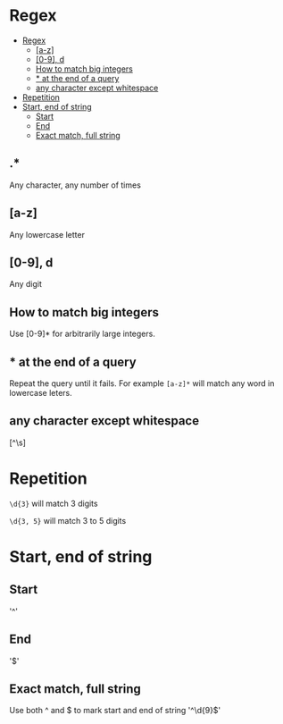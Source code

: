 # Regex
<!--ts-->
* [Regex](regex.md#regex)
   * [[a-z]](regex.md#a-z)
   * [[0-9], d](regex.md#0-9-d)
   * [How to match big integers](regex.md#how-to-match-big-integers)
   * [* at the end of a query](regex.md#-at-the-end-of-a-query)
   * [any character except whitespace](regex.md#any-character-except-whitespace)
* [Repetition](regex.md#repetition)
* [Start, end of string](regex.md#start-end-of-string)
   * [Start](regex.md#start)
   * [End](regex.md#end)
   * [Exact match, full string](regex.md#exact-match-full-string)

<!-- Added by: runner, at: Wed Aug 25 10:24:30 UTC 2021 -->

<!--te-->

## .*

Any character, any number of times

## [a-z]

Any lowercase letter

## [0-9], d

Any digit

## How to match big integers

Use [0-9]* for arbitrarily large integers.

## * at the end of a query

Repeat the query until it fails. For example `[a-z]*` will match any word in lowercase leters.

## any character except whitespace

[^\s]

# Repetition

`\d{3}` will match 3 digits

`\d{3, 5}` will match 3 to 5 digits

# Start, end of string

## Start
'^'

## End
'$'

## Exact match, full string
Use both ^ and $ to mark start and end of string
'^\d{9}$'
